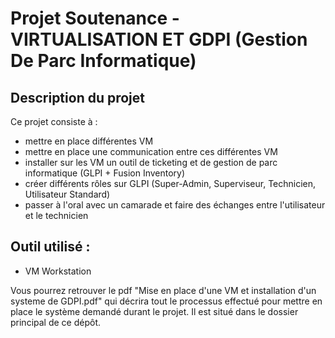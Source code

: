 # Projet Soutenance - VIRTUALISATION ET GDPI (Gestion De Parc Informatique)

## Description du projet 

Ce projet consiste à :
- mettre en place différentes VM
- mettre en place une communication entre ces différentes VM
- installer sur les VM un outil de ticketing et de gestion de parc informatique (GLPI + Fusion Inventory)
- créer différents rôles sur GLPI (Super-Admin, Superviseur, Technicien, Utilisateur Standard)
- passer à l'oral avec un camarade et faire des échanges entre l'utilisateur et le technicien

## Outil utilisé :
- VM Workstation

Vous pourrez retrouver le pdf "Mise en place d'une VM et installation d'un systeme de GDPI.pdf" qui décrira tout le processus effectué pour mettre en place le système demandé durant le projet. Il est situé dans le dossier principal de ce dépôt.